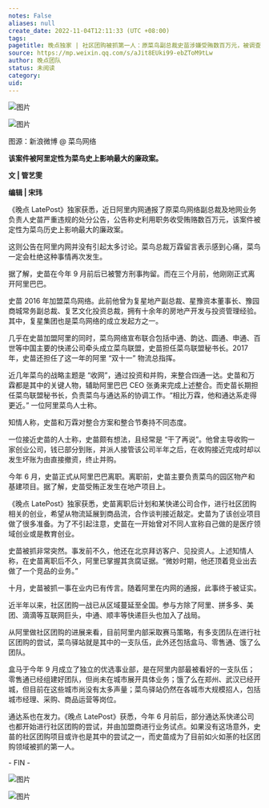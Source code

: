 ```yaml
---
notes: False
aliases: null
create_date: 2022-11-04T12:11:33 (UTC +08:00)
tags: 
pagetitle: 晚点独家 | 社区团购被抓第一人：原菜鸟副总裁史苗涉嫌受贿数百万元，被调查前正计划创业
source: https://mp.weixin.qq.com/s/aJit8EUki99-ebZToM9tLw
author: 晚点团队
status: 未阅读
category: 
uid: 
---
```


![图片](https://mmbiz.qpic.cn/mmbiz_gif/8l3j8mUia0gvGvN3Vj6LiaG1XyicqwJoSQPMWQkxgALD5I9Xw6PNRCnN0CK9TiaTgG7VfsjH0Tjh19c680xew6SxyQ/640?wx_fmt=gif&wxfrom=5&wx_lazy=1)

![图片](https://mmbiz.qpic.cn/mmbiz_jpg/VWpZENjIo5tNnpA2t24QQiaUuoSUYHg3leibILjYdRJcC3icEwRiaWw5lDUB9mToxlZE1cpywOIr5ffyt6icLEadhMw/640?wx_fmt=jpeg&wxfrom=5&wx_lazy=1&wx_co=1)

图源：新浪微博 @ 菜鸟网络

**该案件被阿里定性为菜鸟史上影响最大的廉政案。**

**文 | 管艺雯**

**编辑 | 宋玮**

《晚点 LatePost》独家获悉，近日阿里内网通报了原菜鸟网络副总裁及地网业务负责人史苗严重违规的处分公告，公告称史利用职务收受贿赂数百万元，该案件被定性为菜鸟历史上影响最大的廉政案。

这则公告在阿里内网并没有引起太多讨论。菜鸟总裁万霖留言表示感到心痛，菜鸟一定会杜绝这种事情再次发生。

据了解，史苗在今年 9 月前后已被警方刑事拘留。而在三个月前，他刚刚正式离开阿里巴巴。

史苗 2016 年加盟菜鸟网络。此前他曾为复星地产副总裁、星豫资本董事长、豫园商城常务副总裁、复艺文化投资总裁，拥有十余年的房地产开发与投资管理经验。其中，复星集团也是菜鸟网络的成立发起方之一。

几乎在史苗加盟阿里的同时，菜鸟网络宣布联合包括中通、韵达、圆通、申通、百世等中国主要的快递公司牵头成立菜鸟联盟，史苗担任菜鸟联盟秘书长。2017 年，史苗还担任了这一年的阿里 “双十一” 物流总指挥。

近几年菜鸟的战略主题是 “收网”，通过投资和并购，来整合四通一达。史苗和万霖都是其中的关键人物，辅助阿里巴巴 CEO 张勇来完成上述整合。而史苗长期担任菜鸟联盟秘书长，负责菜鸟与通达系的协调工作。“相比万霖，他和通达系走得更近。” 一位阿里菜鸟人士称。

知情人称，史苗和万霖对整合方案和整合节奏持不同态度。

一位接近史苗的人士称，史苗颇有想法，且经常是 “干了再说”。他曾主导收购一家创业公司，钱已部分到账，并派人接管该公司半年之后，在收购接近完成时却以发生坏账为由直接撤资，终止并购。

今年 6 月，史苗正式从阿里巴巴离职。离职前，史苗主要负责菜鸟的园区物产和基建项目。据了解，史苗受贿正发生在地产项目上。

《晚点 LatePost》独家获悉，史苗离职后计划和某快递公司合作，进行社区团购相关的创业，希望从物流延展到商品流，合作谈判接近敲定。史苗为了该创业项目做了很多准备。为了不引起注意，史苗在一开始曾对不同人宣称自己做的是医疗领域创业或是教育创业。

史苗被抓非常突然。事发前不久，他还在北京拜访客户、见投资人。上述知情人称，在史苗离职后不久，阿里已掌握其贪腐证据。“微妙时期，他还顶着竞业出去做了一个竞品的业务。”

十月，史苗被抓一事在业内已有传言。随着阿里在内网的通报，此事终于被证实。

近半年以来，社区团购一战已从区域蔓延至全国。参与方除了阿里、拼多多、美团、滴滴等互联网巨头，中通、顺丰等快递巨头也加入了战局。

从阿里做社区团购的进展来看，目前阿里内部采取赛马策略，有多支团队在进行社区团购的尝试，菜鸟驿站就是其中的一支队伍，此外还包括盒马、零售通、饿了么团队。

盒马于今年 9 月成立了独立的优选事业部，是在阿里内部最被看好的一支队伍；零售通已经组建好团队，但尚未在城市展开具体业务；饿了么在郑州、武汉已经开城，但目前在这些城市尚没有太多声量；菜鸟驿站仍然在各城市大规模招人，包括城市经理、采购、商品运营等岗位。

通达系也在发力。《晚点 LatePost》获悉，今年 6 月前后，部分通达系快递公司也都开始进行社区团购的尝试，并由加盟商进行业务试点。如果没有这场意外，史苗的社区团购项目或许也是其中的尝试之一，而史苗成为了目前如火如荼的社区团购领域被抓的第一人。

\- FIN -

![图片](https://mmbiz.qpic.cn/mmbiz_jpg/VWpZENjIo5u2L6icBW8MzYgmzuDgyGoCDicqiciavBrF0VQKUvycdCN7CN4Dic5wrjibWqZX35tNPIn7Eibz56CNnIXSA/640?wx_fmt=jpeg&wxfrom=5&wx_lazy=1&wx_co=1)

![图片](https://mmbiz.qpic.cn/mmbiz_jpg/VWpZENjIo5s62wJBPKlDpwDDZpq1yj6FUN3Gmc9nYCHeVZur5mjRDaicwhAoKB3sPJ6IpfZ2uMGTj44ic1wjE8RQ/640?wx_fmt=jpeg&wxfrom=5&wx_lazy=1&wx_co=1)
